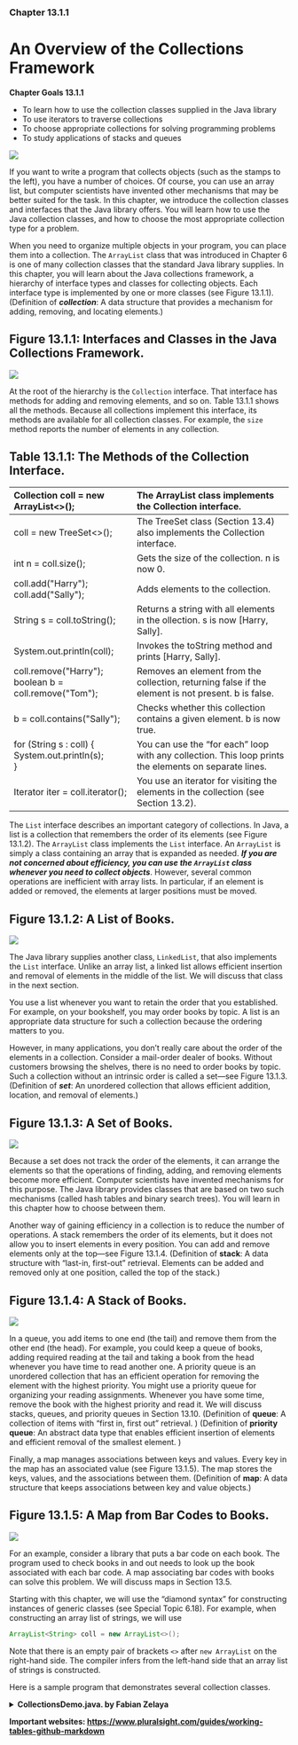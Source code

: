 ### Chapter 13.1.1

# An Overview of the Collections Framework

**Chapter Goals 13.1.1**
* To learn how to use the collection classes supplied in the Java library
* To use iterators to traverse collections
* To choose appropriate collections for solving programming problems
* To study applications of stacks and queues

![](https://zytools.zybooks.com/zyAuthor/BigJavaLateObjects/3/IMAGES/embedded_image_1_02056871-9946-49ca-a6e5-c74283968632_0SbYWohbgKnCkRCWRqdZ.png)

If you want to write a program that collects objects (such as the stamps to the left), you have a number of choices. Of course, you can use an array list, but computer scientists have invented other mechanisms that may be better suited for the task. In this chapter, we introduce the collection classes and interfaces that the Java library offers. You will learn how to use the Java collection classes, and how to choose the most appropriate collection type for a problem.

When you need to organize multiple objects in your program, you can place them into a collection. The `ArrayList` class that was introduced in Chapter 6 is one of many collection classes that the standard Java library supplies. In this chapter, you will learn about the Java collections framework, a hierarchy of interface types and classes for collecting objects. Each interface type is implemented by one or more classes (see Figure 13.1.1). (Definition of **_collection_**: A data structure that provides a mechanism for adding, removing, and locating elements.)

## Figure 13.1.1: Interfaces and Classes in the Java Collections Framework.
![](https://zytools.zybooks.com/zyAuthor/BigJavaLateObjects/3/IMAGES/embedded_image_1_dee6f249-7877-4fff-88ba-bb4de6f69633_0SbYWohbgKnCkRCWRqdZ.png)

At the root of the hierarchy is the `Collection` interface. That interface has methods for adding and removing elements, and so on. Table 13.1.1 shows all the methods. Because all collections implement this interface, its methods are available for all collection classes. For example, the `size` method reports the number of elements in any collection.

## Table 13.1.1: The Methods of the Collection Interface.
| Collection<String> coll = new ArrayList<>(); | The ArrayList class implements the Collection interface. |
| :--- | :--- |
| coll = new TreeSet<>(); | The TreeSet class (Section 13.4) also implements the Collection interface. |
| int n = coll.size(); | Gets the size of the collection. n is now 0. |
| coll.add("Harry"); <br /> coll.add("Sally"); | Adds elements to the collection. |
| String s = coll.toString(); | Returns a string with all elements in the  ollection. s is now [Harry, Sally]. |
| System.out.println(coll); | Invokes the toString method and prints [Harry, Sally]. |
| coll.remove("Harry"); <br /> boolean b = coll.remove("Tom"); | Removes an element from the collection, returning false if the element is not present. b is false. |
| b = coll.contains("Sally"); | Checks whether this collection contains a given element. b is now true. |
| for (String s : coll)  { <br />   System.out.println(s); <br />} <br /> | You can use the “for each” loop with any collection. This loop prints the elements on separate lines. |
| Iterator<String> iter = coll.iterator(); | You use an iterator for visiting the elements in the collection (see Section 13.2). |

The `List` interface describes an important category of collections. In Java, a list is a collection that remembers the order of its elements (see Figure 13.1.2). The `ArrayList` class implements the `List` interface. An `ArrayList` is simply a class containing an array that is expanded as needed. **_If you are not concerned about efficiency, you can use the `ArrayList` class whenever you need to collect objects_**. However, several common operations are inefficient with array lists. In particular, if an element is added or removed, the elements at larger positions must be moved.

## Figure 13.1.2: A List of Books.
![](https://zytools.zybooks.com/zyAuthor/BigJavaLateObjects/3/IMAGES/embedded_image_1_85220027-a1c4-4997-a5f2-929372f1c797_0SbYWohbgKnCkRCWRqdZ.png)

The Java library supplies another class, `LinkedList`, that also implements the `List` interface. Unlike an array list, a linked list allows efficient insertion and removal of elements in the middle of the list. We will discuss that class in the next section.

You use a list whenever you want to retain the order that you established. For example, on your bookshelf, you may order books by topic. A list is an appropriate data structure for such a collection because the ordering matters to you.

However, in many applications, you don’t really care about the order of the elements in a collection. Consider a mail-order dealer of books. Without customers browsing the shelves, there is no need to order books by topic. Such a collection without an intrinsic order is called a set—see Figure 13.1.3. (Definition of **_set_**: An unordered collection that allows efficient addition, location, and removal of elements.)

## Figure 13.1.3: A Set of Books.
![](https://zytools.zybooks.com/zyAuthor/BigJavaLateObjects/3/IMAGES/embedded_image_1_a6dd0ab4-9802-4c7f-bcea-0c18551c1abe_0SbYWohbgKnCkRCWRqdZ.png)

Because a set does not track the order of the elements, it can arrange the elements so that the operations of finding, adding, and removing elements become more efficient. Computer scientists have invented mechanisms for this purpose. The Java library provides classes that are based on two such mechanisms (called hash tables and binary search trees). You will learn in this chapter how to choose between them.

Another way of gaining efficiency in a collection is to reduce the number of operations. A stack remembers the order of its elements, but it does not allow you to insert elements in every position. You can add and remove elements only at the top—see Figure 13.1.4. (Definition of **stack**: A data structure with “last-in, first-out” retrieval. Elements can be added and removed only at one position, called the top of the stack.)

## Figure 13.1.4: A Stack of Books.
![](https://zytools.zybooks.com/zyAuthor/BigJavaLateObjects/3/IMAGES/embedded_image_1_a9b5120f-a8b8-47be-8a7e-fd2823596f87_0SbYWohbgKnCkRCWRqdZ.png)

In a queue, you add items to one end (the tail) and remove them from the other end (the head). For example, you could keep a queue of books, adding required reading at the tail and taking a book from the head whenever you have time to read another one. A priority queue is an unordered collection that has an efficient operation for removing the element with the highest priority. You might use a priority queue for organizing your reading assignments. Whenever you have some time, remove the book with the highest priority and read it. We will discuss stacks, queues, and priority queues in Section 13.10. (Definition of **queue**: A collection of items with “first in, first out” retrieval. ) (Definition of **priority queue**: An abstract data type that enables efficient insertion of elements and efficient removal of the smallest element. )

Finally, a map manages associations between keys and values. Every key in the map has an associated value (see Figure 13.1.5). The map stores the keys, values, and the associations between them. (Definition of **map**: A data structure that keeps associations between key and value objects.)

## Figure 13.1.5: A Map from Bar Codes to Books.
![](https://zytools.zybooks.com/zyAuthor/BigJavaLateObjects/3/IMAGES/embedded_image_1_c678e553-3094-48aa-b960-b7ccdede21ce_0SbYWohbgKnCkRCWRqdZ.png)

For an example, consider a library that puts a bar code on each book. The program used to check books in and out needs to look up the book associated with each bar code. A map associating bar codes with books can solve this problem. We will discuss maps in Section 13.5.

Starting with this chapter, we will use the “diamond syntax” for constructing instances of generic classes (see Special Topic 6.18). For example, when constructing an array list of strings, we will use
```java
ArrayList<String> coll = new ArrayList<>();
```
Note that there is an empty pair of brackets `<>` after `new ArrayList` on the right-hand side. The compiler infers from the left-hand side that an array list of strings is constructed.

Here is a sample program that demonstrates several collection classes.

<details><summary><Strong>CollectionsDemo.java. by Fabian Zelaya<Strong/></summary>
<p>

#### We can hide anything, even code!

```java
import java.util.Collection;
import java.util.ArrayList;
import java.util.TreeSet;

/**
 * @author Fabian Zelaya
 * @version Fri Sep 9, 2022
 * @description CollectionsDemo.java.
 * 
 */

/**
   This program demonstrates classes from the Java collections framework.
*/
public class CollectionsDemo
{
   public static void main(String[] args)
   {
      System.out.println("Working with an ArrayList");
      workWith(new ArrayList<>());
      System.out.println("Working with a TreeSet");
      workWith(new TreeSet<>());
   }

   /**
      Shows how to work with a collection of strings.
      @param coll a collection from the Java collections framework
   */
   public static void workWith(Collection<String> coll)
   {
      coll.add("Harry");
      coll.add("Sally");
      coll.add("Fred");
      coll.add("Wilma");
      coll.add("Harry");
      System.out.println(coll);
      System.out.print("Removing Harry and Tom: ");
      System.out.print(coll.remove("Harry") + " ");
      System.out.println(coll.remove("Tom"));
      System.out.print("Looking for Harry and Sally: ");
      System.out.print(coll.contains("Harry") + " ");
      System.out.println(coll.contains("Sally"));
      for (String s : coll) 
      {
         System.out.println(s);
      }
   }
}
// FZ

/**
 * Working with an ArrayList
 * [Harry, Sally, Fred, Wilma, Harry]
 * Removing Harry and Tom: true false
 * Looking for Harry and Sally: true true
 * Sally
 * Fred
 * Wilma
 * Harry
 * Working with a TreeSet
 * [Fred, Harry, Sally, Wilma]
 * Removing Harry and Tom: true false
 * Looking for Harry and Sally: false true
 * Fred
 */
```
</p>
</details>


**Important websites:**
https://www.pluralsight.com/guides/working-tables-github-markdown
